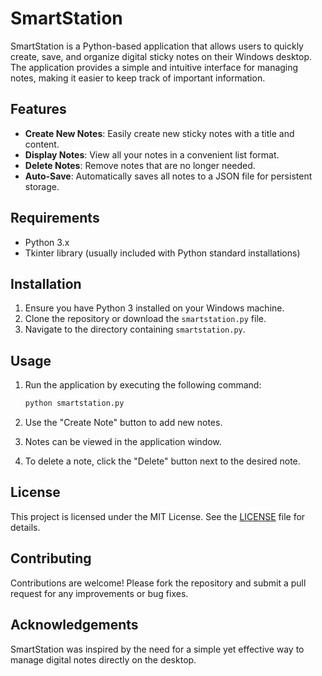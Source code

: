 # SmartStation

SmartStation is a Python-based application that allows users to quickly create, save, and organize digital sticky notes on their Windows desktop. The application provides a simple and intuitive interface for managing notes, making it easier to keep track of important information.

## Features

- **Create New Notes**: Easily create new sticky notes with a title and content.
- **Display Notes**: View all your notes in a convenient list format.
- **Delete Notes**: Remove notes that are no longer needed.
- **Auto-Save**: Automatically saves all notes to a JSON file for persistent storage.

## Requirements

- Python 3.x
- Tkinter library (usually included with Python standard installations)

## Installation

1. Ensure you have Python 3 installed on your Windows machine.
2. Clone the repository or download the `smartstation.py` file.
3. Navigate to the directory containing `smartstation.py`.

## Usage

1. Run the application by executing the following command:

   ```bash
   python smartstation.py
   ```

2. Use the "Create Note" button to add new notes.
3. Notes can be viewed in the application window.
4. To delete a note, click the "Delete" button next to the desired note.

## License

This project is licensed under the MIT License. See the [LICENSE](LICENSE) file for details.

## Contributing

Contributions are welcome! Please fork the repository and submit a pull request for any improvements or bug fixes.

## Acknowledgements

SmartStation was inspired by the need for a simple yet effective way to manage digital notes directly on the desktop.